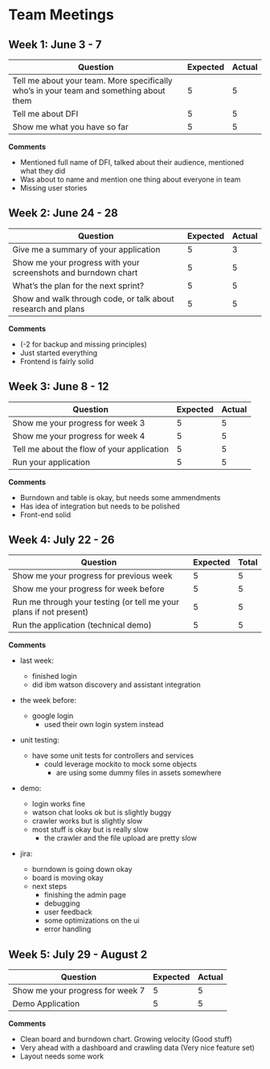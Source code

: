 # Team Meetings

## Week 1: June 3 - 7

| Question | Expected | Actual |
| --- | --- | --- |
| Tell me about your team. More specifically who’s in your team and something about them | 5 | 5 |
| Tell me about DFI | 5 | 5 |
| Show me what you have so far | 5 | 5 |

**Comments**

 - Mentioned full name of DFI, talked about their audience, mentioned what they did
 - Was about to name and mention one thing about everyone in team
 - Missing user stories

## Week 2: June 24 - 28

| Question | Expected | Actual |
| --- | --- | --- |
| Give me a summary of your application | 5 | 3 |
| Show me your progress with your screenshots and burndown chart | 5 | 5 |
| What’s the plan for the next sprint? | 5 | 5 |
| Show and walk through code, or talk about research and plans | 5 | 5 |

**Comments**

 - (-2 for backup and missing principles)
 - Just started everything
 - Frontend is fairly solid


## Week 3: June 8 - 12

| Question | Expected | Actual |
| --- | --- | --- |
| Show me your progress for week 3 | 5 | 5 |
| Show me your progress for week 4 | 5 | 5 |
| Tell me about the flow of your application | 5 | 5 |
| Run your application | 5 | 5 |

**Comments**

 - Burndown and table is okay, but needs some ammendments
 - Has idea of integration but needs to be polished
 - Front-end solid
 
## Week 4: July 22 - 26

|Question|Expected|Total|
|--------|-----|----|
|Show me your progress for previous week|5|5|
|Show me your progress for week before|5|5|
|Run me through your testing (or tell me your plans if not present)|5|5|
|Run the application (technical demo)|5|5|

**Comments**

- last week:
    - finished login
    - did ibm watson discovery and assistant integration
- the week before:
    - google login
        - used their own login system instead

- unit testing:
    - have some unit tests for controllers and services
        - could leverage mockito to mock some objects
            - are using some dummy files in assets somewhere

- demo:
    - login works fine
    - watson chat looks ok but is slightly buggy
    - crawler works but is slightly slow
    - most stuff is okay but is really slow
        - the crawler and the file upload are pretty slow

- jira:
    - burndown is going down okay
    - board is moving okay
    - next steps
        - finishing the admin page
        - debugging
        - user feedback
        - some optimizations on the ui
        - error handling

## Week 5: July 29 - August 2

| Question | Expected | Actual |
| --- | --- | --- |
| Show me your progress for week 7 | 5 | 5 |
| Demo Application | 5 | 5 |

**Comments**

 - Clean board and burndown chart. Growing velocity (Good stuff)
 - Very ahead with a dashboard and crawling data (Very nice feature set)
 - Layout needs some work